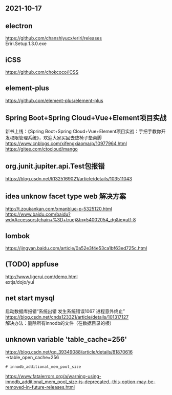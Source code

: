 ## 2021-10-17  

## electron   
https://github.com/chanshiyucx/eriri/releases  
Eriri.Setup.1.3.0.exe  

## iCSS  
https://github.com/chokcoco/iCSS  

## element-plus  
https://github.com/element-plus/element-plus   

## Spring Boot+Spring Cloud+Vue+Element项目实战  
新书上线：《Spring Boot+Spring Cloud+Vue+Element项目实战：手把手教你开发权限管理系统》，欢迎大家买回去垫椅子垫桌脚  
https://www.cnblogs.com/xifengxiaoma/p/10977964.html  
https://gitee.com/ctocloud/mango  

## org.junit.jupiter.api.Test包报错  
https://blog.csdn.net/li1325169021/article/details/103511043  

## idea unknow facet type web 解决方案  
http://t.zoukankan.com/xmanblue-p-5325120.html  
https://www.baidu.com/baidu?wd=Accessors(chain+%3D+true)&tn=54002054_dg&ie=utf-8  

## lombok  
https://jingyan.baidu.com/article/0a52e3f4e53ca1bf63ed725c.html  

## (TODO) appfuse  
http://www.ligerui.com/demo.html  
extjs/dojo/yui  

## net start mysql  
启动数据库报错“系统出错 发生系统错误1067 进程意外终止”  
https://blog.csdn.net/cnds123321/article/details/101317127  
解决办法：删除所有innodb的文件（在数据目录的根）  

## unknown variable 'table_cache=256'  
https://blog.csdn.net/qq_39349088/article/details/81870616  
->table_open_cache=256  
```
# innodb_additional_mem_pool_size  
```
https://www.fatalerrors.org/a/warning-using-innodb_additional_mem_pool_size-is-deprecated.-this-option-may-be-removed-in-future-releases.html  

